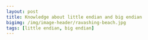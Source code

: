 ```yaml
---
layout: post
title: Knowledge about little endian and big endian
bigimg: /img/image-header/ravashing-beach.jpg
tags: [little endian, big endian]
---
```



